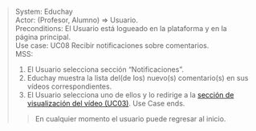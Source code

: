> System: Educhay  
> Actor: (Profesor, Alumno) => Usuario.  
> Preconditions: El Usuario está logueado en la plataforma y en la página principal.  
> Use case: UC08 Recibir notificaciones sobre comentarios.  
> MSS:  
> 1. El Usuario selecciona sección “Notificaciones”. 
> 2. Educhay muestra la lista del(de los) nuevo(s) comentario(s) en sus vídeos correspondientes.
> 3. El Usuario selecciona uno de ellos y lo redirige a la [sección de visualización del vídeo (UC03)](UC03.md).
> Use Case ends.  
>> En cualquier momento el usuario puede regresar al inicio.  
